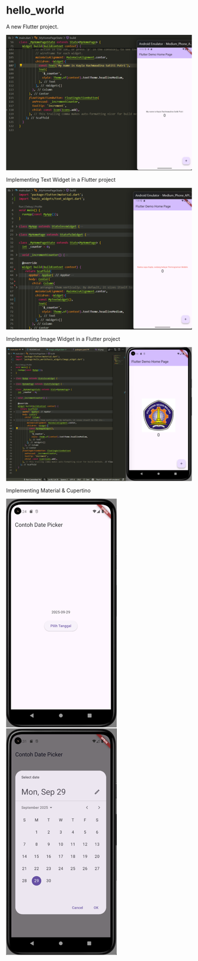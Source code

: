 # hello_world

A new Flutter project.

![Screenshot hello_world](images/01.png)

Implementing Text Widget in a Flutter project

![Screenshot hello_world](images/02.png)

Implementing Image Widget in a Flutter project

![Screenshot hello_world](images/03.png)

Implementing Material & Cupertino

<img src="images/04.png" alt="Screenshot hello_world" width="300"/>
<img src="images/05.png" alt="Screenshot hello_world" width="300"/>
